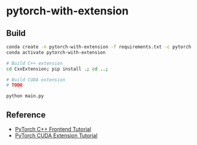 # pytorch-with-extension

## Build
```bash
conda create -n pytorch-with-extension -f requirements.txt -c pytorch
conda activate pytorch-with-extension

# Build C++ extension
cd CxxExtension; pip install .; cd ..;

# Build CUDA extension
# TODO

python main.py
```

## Reference
- [PyTorch C++ Frontend Tutorial](https://pytorch.org/tutorials/advanced/cpp_frontend.html)
- [PyTorch CUDA Extension Tutorial](https://pytorch.org/tutorials/advanced/cpp_extension.html)